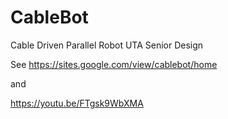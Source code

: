 # CableBot
Cable Driven Parallel Robot UTA Senior Design

See https://sites.google.com/view/cablebot/home

and

https://youtu.be/FTgsk9WbXMA
